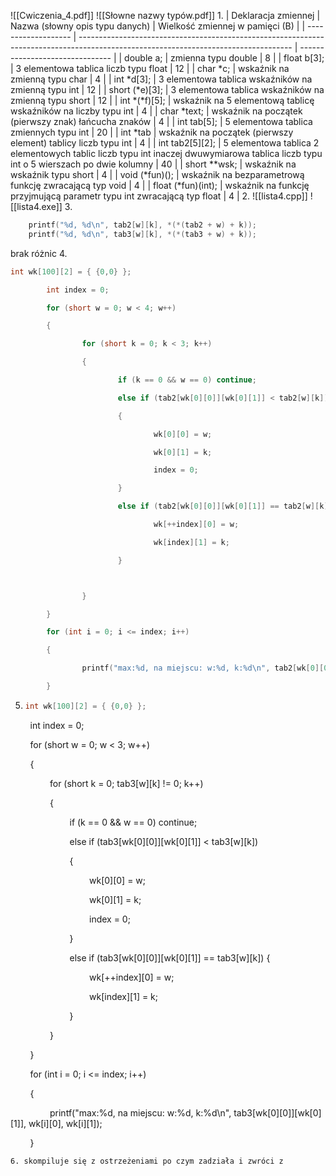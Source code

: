 ![[Cwiczenia_4.pdf]]
![[Słowne nazwy typów.pdf]]
1. 
| Deklaracja zmiennej | Nazwa (słowny opis typu danych)                                                                                                     | Wielkość zmiennej w pamięci (B) |
| ------------------- | ----------------------------------------------------------------------------------------------------------------------------------- | ------------------------------- |
| double a;           | zmienna typu double                                                                                                                 | 8                               |
| float b\[3\];       | 3 elementowa tablica liczb typu float                                                                                               | 12                              |
| char \*c;           | wskaźnik na zmienną typu char                                                                                                       | 4                               |
| int \*d\[3\];       | 3 elementowa tablica wskaźników na zmienną typu int                                                                                 | 12                              |
| short (\*e)\[3\];   | 3 elementowa tablica wskaźników na zmienną typu short                                                                               | 12                              |
| int \*(\*f)\[5\];   | wskaźnik na 5 elementową tablicę wskaźników na liczby typu int                                                                      | 4                               |
| char \*text;        | wskaźnik na początek (pierwszy znak) łańcucha znaków                                                                                | 4                               |
| int tab\[5\];       | 5 elementowa tablica zmiennych typu int                                                                                             | 20                              |
| int \*tab           | wskaźnik na początek (pierwszy element) tablicy liczb typu int                                                                      | 4                               |
| int tab2\[5\]\[2\]; | 5 elementowa tablica 2 elementowych tablic liczb typu int inaczej dwuwymiarowa tablica liczb typu int o 5 wierszach po dwie kolumny | 40                              |
| short \*\*wsk;      | wskaźnik na wskaźnik typu short                                                                                                     | 4                               |
| void (\*fun)();     | wskaźnik na bezparametrową funkcję zwracającą typ void                                                                              | 4                               |
| float (\*fun)(int); | wskaźnik na funkcję przyjmującą parametr typu int zwracającą typ float                                                              | 4                               |
2. 
   ![[lista4.cpp]]
   ![[lista4.exe]]
3. 
   ```cpp
	   printf("%d, %d\n", tab2[w][k], *(*(tab2 + w) + k));
	   printf("%d, %d\n", tab3[w][k], *(*(tab3 + w) + k));
   ```
   brak różnic
4. 
   ```cpp
   int wk[100][2] = { {0,0} };

        int index = 0;

        for (short w = 0; w < 4; w++)

        {

                for (short k = 0; k < 3; k++)

                {

                        if (k == 0 && w == 0) continue;

                        else if (tab2[wk[0][0]][wk[0][1]] < tab2[w][k])

                        {

                                wk[0][0] = w;

                                wk[0][1] = k;

                                index = 0;

                        }

                        else if (tab2[wk[0][0]][wk[0][1]] == tab2[w][k]) {

                                wk[++index][0] = w;

                                wk[index][1] = k;

                        }

  

                }

        }

        for (int i = 0; i <= index; i++)

        {

                printf("max:%d, na miejscu: w:%d, k:%d\n", tab2[wk[0][0]][wk[0][1]], wk[i][0], wk[i][1]);

        }
   ```
5. 
   ```cpp
   int wk[100][2] = { {0,0} };

        int index = 0;

        for (short w = 0; w < 3; w++)

        {

                for (short k = 0; tab3[w][k] != 0; k++)

                {

                        if (k == 0 && w == 0) continue;

                        else if (tab3[wk[0][0]][wk[0][1]] < tab3[w][k])

                        {

                                wk[0][0] = w;

                                wk[0][1] = k;

                                index = 0;

                        }

                        else if (tab3[wk[0][0]][wk[0][1]] == tab3[w][k]) {

                                wk[++index][0] = w;

                                wk[index][1] = k;

                        }

  

                }

        }

        for (int i = 0; i <= index; i++)

        {

                printf("max:%d, na miejscu: w:%d, k:%d\n", tab3[wk[0][0]][wk[0][1]], wk[i][0], wk[i][1]);

        }
   ```
6. skompiluje się z ostrzeżeniami po czym zadziała i zwróci z
   



